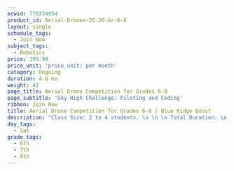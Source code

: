```yaml
---
ecwid: 770334954
product_id: Aerial-Drones-25-26-Gr-6-8
layout: single
schedule_tags:
  - Join Now
subject_tags:
  - Robotics
price: 199.99
price_unit: 'price_unit: per month'
category: Ongoing
duration: 4-6 mo
weight: 42
page_title: Aerial Drone Competition for Grades 6-8
page_subtitle: 'Sky High Challenge: Piloting and Coding'
ribbon: Join Now
title: Aerial Drone Competition for Grades 6-8 | Blue Ridge Boost
description: "Class Size: 2 to 4 students. \n \n \n Total Duration: \n \n \n\t No competition: 2–3 months \n\t With competition: 3–6 months \n\t If qualifying for the Northeast Championship: 6–9 months \n \n \n Group Discount: Bring a friend and both of you will receive a discount. For groups of four or more, each member gets a discount. To receive the discount, select your group size during checkout and include the names of your friend(s). Each student must sign up individually.\n \n \n\t Groups of 2–3: 10% off \n\t Groups of 4 or more: 15% off \n \n \n\tJoin our exciting drone program where students learn to pilot drones, program autonomous missions, and collaborate as a team to tackle real-world challenges. Our 1-hour weekly sessions provide hands-on STEM experiences, empowering students to develop critical thinking, problem-solving, and communication skills. Optional Competition Opportunity \n\tAt the end of the program, students can showcase their skills by participating in an Aerial Drone Competition held in Richmond or Northern Virginia . This exciting event allows students to:\n \n\t Test their piloting and programming abilities. \n\t Compete with other teams in thrilling drone challenges. \n\t Experience the excitement of a professional competition. \n \n\tParticipation is optional, giving each student the freedom to choose their path.\n \n\tGet ready to take flight and explore the future of technology with Blue Ridge Boost ! 🚁"
day_tags:
  - Sat
grade_tags:
  - 6th
  - 7th
  - 8th
---
```


